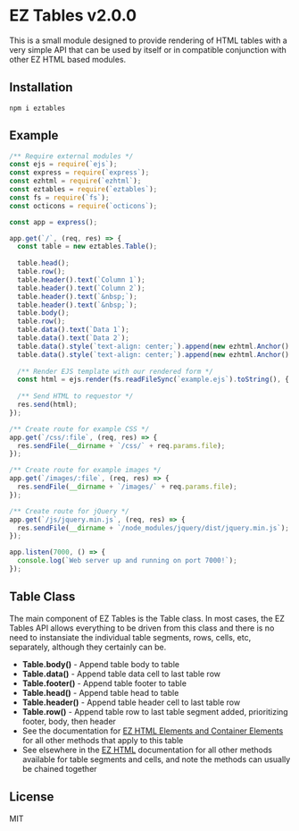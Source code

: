 # EZ Tables v2.0.0

This is a small module designed to provide rendering of HTML tables with a very simple API that can be used by itself or in compatible conjunction with other EZ HTML based modules.

## Installation

`npm i eztables`

## Example

```javascript
/** Require external modules */
const ejs = require(`ejs`);
const express = require(`express`);
const ezhtml = require(`ezhtml`);
const eztables = require(`eztables`);
const fs = require(`fs`);
const octicons = require(`octicons`);

const app = express();

app.get(`/`, (req, res) => {
  const table = new eztables.Table();
  
  table.head();
  table.row();
  table.header().text(`Column 1`);
  table.header().text(`Column 2`);
  table.header().text(`&nbsp;`);
  table.header().text(`&nbsp;`);
  table.body();
  table.row();
  table.data().text(`Data 1`);
  table.data().text(`Data 2`);
  table.data().style(`text-align: center;`).append(new ezhtml.Anchor().href(`edit?id=1`).text(octicons.pencil.toSVG({ width: 16 })));
  table.data().style(`text-align: center;`).append(new ezhtml.Anchor().href(`delete?id=1`).text(octicons.trashcan.toSVG({ width: 16 })));
                    
  /** Render EJS template with our rendered form */
  const html = ejs.render(fs.readFileSync(`example.ejs`).toString(), { table: table.render(6) });
  
  /** Send HTML to requestor */
  res.send(html);
});

/** Create route for example CSS */
app.get(`/css/:file`, (req, res) => {
  res.sendFile(__dirname + `/css/` + req.params.file);
});

/** Create route for example images */
app.get(`/images/:file`, (req, res) => {
  res.sendFile(__dirname + `/images/` + req.params.file);
});

/** Create route for jQuery */
app.get(`/js/jquery.min.js`, (req, res) => {
  res.sendFile(__dirname + `/node_modules/jquery/dist/jquery.min.js`);
});

app.listen(7000, () => {
  console.log(`Web server up and running on port 7000!`);
});
```

## Table Class

The main component of EZ Tables is the Table class.  In most cases, the EZ Tables API allows everything to be driven from this class and there is no need to instansiate the individual table segments, rows, cells, etc, separately, although they certainly can be.

* **Table.body()** - Append table body to table
* **Table.data()** - Append table data cell to last table row
* **Table.footer()** - Append table footer to table
* **Table.head()** - Append table head to table
* **Table.header()** - Append table header cell to last table row
* **Table.row()** - Append table row to last table segment added, prioritizing footer, body, then header
* See the documentation for [EZ HTML Elements and Container Elements](https://github.com/om-mani-padme-hum/ezhtml#method-signatures-common-to-all-elements) for all other methods that apply to this table
* See elsewhere in the [EZ HTML](https://github.com/om-mani-padme-hum/ezhtml) documentation for all other methods available for table segments and cells, and note the methods can usually be chained together

## License

MIT